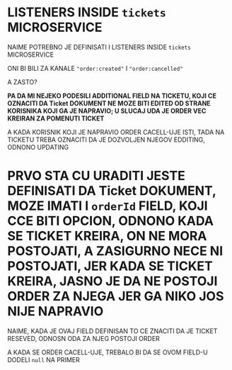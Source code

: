 # LISTENERS INSIDE `tickets` MICROSERVICE

NAIME POTREBNO JE DEFINISATI I LISTENERS INSIDE `tickets` MICROSERVICE

ONI BI BILI ZA KANALE `"order:created"` I `"order:cancelled"`

A ZASTO?

**PA DA MI NEJEKO PODESILI ADDITIONAL FIELD NA TICKETU, KOJI CE OZNACITI DA Ticket DOKUMENT NE MOZE BITI EDITED OD STRANE KORISNIKA KOJI GA JE NAPRAVIO; U SLUCAJ UDA JE ORDER VEC KREIRAN ZA POMENUTI TICKET**

A KADA KORISNIK KOJI JE NAPRAVIO ORDER CACELL-UJE ISTI, TADA NA TICKETU TREBA OZNACITI DA JE DOZVOLJEN NJEGOV EDDITING, ODNONO UPDATING

# PRVO STA CU URADITI JESTE DEFINISATI DA Ticket DOKUMENT, MOZE IMATI I `orderId` FIELD, KOJI CCE BITI OPCION, ODNONO KADA SE TICKET KREIRA, ON NE MORA POSTOJATI, A ZASIGURNO NECE NI POSTOJATI, JER KADA SE TICKET KREIRA, JASNO JE DA NE POSTOJI ORDER ZA NJEGA JER GA NIKO JOS NIJE NAPRAVIO 

NAIME, KADA JE OVAJ FIELD DEFINISAN TO CE ZNACITI DA JE TICKET RESEVED, ODNOSN ODA ZA NJEG POSTOJI ORDER

A KADA SE ORDER CACELL-UJE, TREBALO BI DA SE OVOM FIELD-U DODELI `null` NA PRIMER
